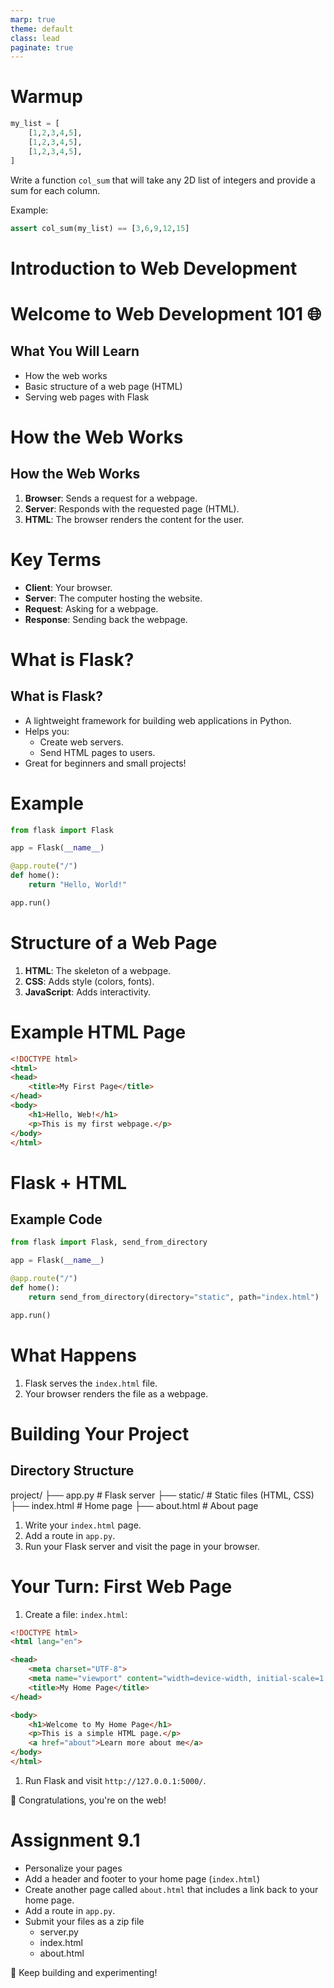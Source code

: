 ```yaml
---
marp: true
theme: default
class: lead
paginate: true
---
```


<!-- headingDivider: 1 -->
<!-- backgroundColor: black -->
<!-- class: invert -->

# Warmup

```python
my_list = [
    [1,2,3,4,5],
    [1,2,3,4,5],
    [1,2,3,4,5],
]
```

Write a function `col_sum` that will take any 2D list of integers and provide a sum for each column.

Example:

```python
assert col_sum(my_list) == [3,6,9,12,15]
```

# **Introduction to Web Development**

# Welcome to Web Development 101 🌐

## What You Will Learn

- How the web works
- Basic structure of a web page (HTML)
- Serving web pages with Flask

# **How the Web Works**

## How the Web Works

1. **Browser**: Sends a request for a webpage.
2. **Server**: Responds with the requested page (HTML).
3. **HTML**: The browser renders the content for the user.

# Key Terms

- **Client**: Your browser.
- **Server**: The computer hosting the website.
- **Request**: Asking for a webpage.
- **Response**: Sending back the webpage.

# **What is Flask?**

## What is Flask?

- A lightweight framework for building web applications in Python.
- Helps you:
  - Create web servers.
  - Send HTML pages to users.
- Great for beginners and small projects!

# Example

```python
from flask import Flask

app = Flask(__name__)

@app.route("/")
def home():
    return "Hello, World!"

app.run()
```

# **Structure of a Web Page**

1. **HTML**: The skeleton of a webpage.
2. **CSS**: Adds style (colors, fonts).
3. **JavaScript**: Adds interactivity.

# Example HTML Page

```html
<!DOCTYPE html>
<html>
<head>
    <title>My First Page</title>
</head>
<body>
    <h1>Hello, Web!</h1>
    <p>This is my first webpage.</p>
</body>
</html>
```

# **Flask + HTML**

## Example Code

```python
from flask import Flask, send_from_directory

app = Flask(__name__)

@app.route("/")
def home():
    return send_from_directory(directory="static", path="index.html")

app.run()
```

# What Happens

1. Flask serves the `index.html` file.
2. Your browser renders the file as a webpage.

# **Building Your Project**

## Directory Structure

project/
├── app.py          # Flask server
├── static/         # Static files (HTML, CSS)
    ├── index.html  # Home page
    ├── about.html  # About page

1. Write your `index.html` page.
2. Add a route in `app.py`.
3. Run your Flask server and visit the page in your browser.

# **Your Turn: First Web Page**

1. Create a file: `index.html`:

```html
<!DOCTYPE html>
<html lang="en">

<head>
    <meta charset="UTF-8">
    <meta name="viewport" content="width=device-width, initial-scale=1.0">
    <title>My Home Page</title>
</head>

<body>
    <h1>Welcome to My Home Page</h1>
    <p>This is a simple HTML page.</p>
    <a href="about">Learn more about me</a>
</body>
</html>
```

1. Run Flask and visit `http://127.0.0.1:5000/`.

🎉 Congratulations, you're on the web!

# Assignment 9.1

- Personalize your pages
- Add a header and footer to your home page (`index.html`)
- Create another page called `about.html` that includes a link back to your home page.
- Add a route in `app.py`.
- Submit your files as a zip file
  - server.py
  - index.html
  - about.html

🚀 Keep building and experimenting!
